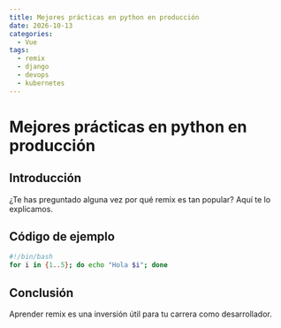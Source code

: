 ```yaml
---
title: Mejores prácticas en python en producción
date: 2026-10-13
categories:
  - Vue
tags:
  - remix
  - django
  - devops
  - kubernetes
---
```


# Mejores prácticas en python en producción

## Introducción

¿Te has preguntado alguna vez por qué remix es tan popular? Aquí te lo explicamos.

## Código de ejemplo

```bash
#!/bin/bash
for i in {1..5}; do echo "Hola $i"; done
```

## Conclusión

Aprender remix es una inversión útil para tu carrera como desarrollador.